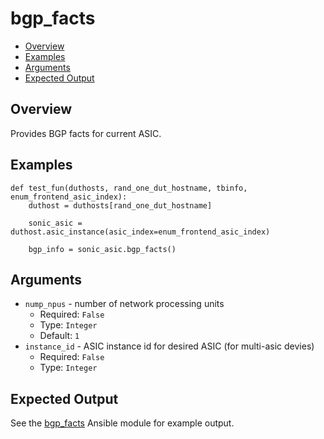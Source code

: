 # bgp_facts

- [Overview](#overview)
- [Examples](#examples)
- [Arguments](#arguments)
- [Expected Output](#expected-output)

## Overview
Provides BGP facts for current ASIC.

## Examples
```
def test_fun(duthosts, rand_one_dut_hostname, tbinfo, enum_frontend_asic_index):
    duthost = duthosts[rand_one_dut_hostname]

    sonic_asic = duthost.asic_instance(asic_index=enum_frontend_asic_index)

    bgp_info = sonic_asic.bgp_facts()
```

## Arguments
- `nump_npus` - number of network processing units
    - Required: `False`
    - Type: `Integer`
    - Default: `1`
- `instance_id` - ASIC instance id for desired ASIC (for multi-asic devies)
    - Required: `False`
    - Type: `Integer`
    
## Expected Output
See the [bgp_facts](../ansible_methods/bgp_facts.md#expected-output) Ansible module for example output.